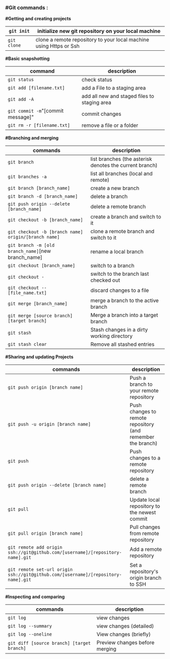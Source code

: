 ### #Git commands :





**#Getting and creating projects**

| `git init`   | initialize new git repository on your local machine          |
| ------------ | ------------------------------------------------------------ |
| `git clone ` | clone a remote repository to your local machine using Https or Ssh |



**#Basic snapshotting**

| command                           | description                                   |
| --------------------------------- | --------------------------------------------- |
| `git status`                      | check status                                  |
| `git add [filename.txt]`          | add a File to a staging area                  |
| `git add -A`                      | add all new and staged files to staging  area |
| `git commit -m`"[commit message]" | commit changes                                |
| `git rm -r [filename.txt]`        | remove a file or a folder                     |

**#Branching and merging**

| commands                                             | description                                             |
| ---------------------------------------------------- | ------------------------------------------------------- |
| `git branch`                                         | list branches (the asterisk denotes the current branch) |
| `git branches -a`                                    | list all branches (local and remote)                    |
| `git branch [branch_name]`                           | create a new branch                                     |
| `git branch -d [branch_name]`                        | delete a branch                                         |
| `git push origin --delete [branch_name]`             | delete a remote branch                                  |
| `git checkout -b [branch_name]`                      | create a branch and switch to it                        |
| `git checkout -b [branch name] origin/[branch name]` | clone a remote branch and switch to it                  |
| `git branch -m [old branch_name]`[new branch_name]   | rename a local branch                                   |
| `git checkout [branch_name]`                         | switch to a branch                                      |
| `git checkout -`                                     | switch to the branch last checked out                   |
| `git checkout -- [file_name.txt]`                    | discard changes to a file                               |
| `git merge [branch_name]`                            | merge a branch to the active branch                     |
| `git merge [source branch] [target branch]`          | Merge a branch into a target branch                     |
| `git stash`                                          | Stash changes in a dirty working directory              |
| `git stash clear`                                    | Remove all stashed entries                              |



**#Sharing and updating Projects**

| commands                                                     | description                                                 |
| ------------------------------------------------------------ | ----------------------------------------------------------- |
| `git push origin [branch name]`                              | Push a branch to your remote repository                     |
| `git push -u origin [branch name]`                           | Push changes to remote repository (and remember the branch) |
| `git push`                                                   | Push changes to a remote repository                         |
| `git push origin --delete [branch name]`                     | delete a remote branch                                      |
| `git pull`                                                   | Update local repository to the newest commit                |
| `git pull origin [branch name]`                              | Pull changes from remote repository                         |
| `git remote add origin ssh://git@github.com/[username]/[repository-name].git` | Add  a remote repository                                    |
| `git remote set-url origin ssh://git@github.com/[username]/[repository-name].git` | Set a repository's origin branch to SSH                     |

**#Inspecting and comparing**



| commands                                   | description                    |
| ------------------------------------------ | ------------------------------ |
| `git log`                                  | view changes                   |
| `git log --summary`                        | view changes (detailed)        |
| `git log --oneline`                        | View changes (briefly)         |
| `git diff [source branch] [target branch]` | Preview changes before merging |

